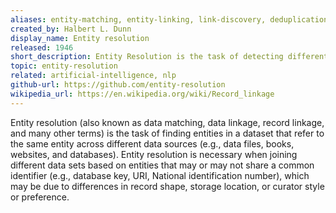 ```yaml
---
aliases: entity-matching, entity-linking, link-discovery, deduplication, de-duplication, data-matching,  record-linkage, data-disambigation, data-matching
created_by: Halbert L. Dunn
display_name: Entity resolution
released: 1946
short_description: Entity Resolution is the task of detecting different entity profiles that describe the same real-world objects
topic: entity-resolution
related: artificial-intelligence, nlp
github-url: https://github.com/entity-resolution
wikipedia_url: https://en.wikipedia.org/wiki/Record_linkage
---
```

Entity resolution (also known as data matching, data linkage, record linkage, and many other terms) is the task of finding entities in a dataset that refer to the same entity across different data sources (e.g., data files, books, websites, and databases). Entity resolution is necessary when joining different data sets based on entities that may or may not share a common identifier (e.g., database key, URI, National identification number), which may be due to differences in record shape, storage location, or curator style or preference.